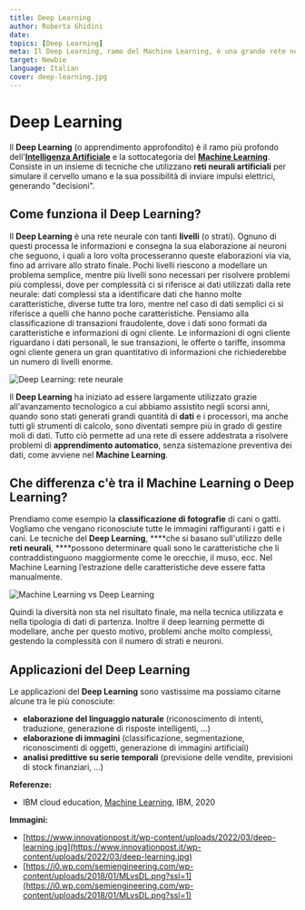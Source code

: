 ```yaml
---
title: Deep Learning
author: Roberta Ghidini
date: 
topics: [Deep Learning]
meta: Il Deep Learning, ramo del Machine Learning, è una grande rete neurale multistrato addestrata a risolvere problemi di apprendimento automatico
target: Newbie
language: Italian
cover: deep-learning.jpg
---
```


# Deep Learning

Il **Deep Learning** (o apprendimento approfondito) è il ramo più profondo dell'**[Intelligenza Artificiale](..)** e la sottocategoria del **[Machine Learning](...)**.
Consiste in un insieme di tecniche che utilizzano **reti neurali artificiali** per simulare il cervello umano e la sua possibilità di inviare impulsi elettrici, generando "decisioni".

## Come funziona il Deep Learning?

Il **Deep Learning** è una rete neurale con tanti **livelli** (o strati). Ognuno di questi processa le informazioni e consegna la sua elaborazione ai neuroni che seguono, i quali a loro volta processeranno queste elaborazioni via via, fino ad arrivare allo strato finale. Pochi livelli riescono a modellare un problema semplice, mentre più livelli sono necessari per risolvere problemi più complessi, dove per complessità ci si riferisce ai dati utilizzati dalla rete neurale: dati complessi sta a identificare dati che hanno molte caratteristiche, diverse tutte tra loro, mentre nel caso di dati semplici ci si riferisce a quelli che hanno poche caratteristiche. Pensiamo alla classificazione di transazioni fraudolente, dove i dati sono formati da caratteristiche e informazioni di ogni cliente. Le informazioni di ogni cliente riguardano i dati personali, le sue transazioni, le offerte o tariffe, insomma ogni cliente genera un gran quantitativo di informazioni che richiederebbe un numero di livelli enorme. 

![Deep Learning: rete neurale](./Untitled.png)


Il **Deep Learning** ha iniziato ad essere largamente utilizzato grazie all'avanzamento tecnologico a cui abbiamo assistito negli scorsi anni, quando sono stati generati grandi quantità di **dati** e i processori, ma anche tutti gli strumenti di calcolo, sono diventati sempre più in grado di gestire moli di dati. Tutto ciò permette ad una rete di essere addestrata a risolvere problemi di **apprendimento automatico**, senza sistemazione preventiva dei dati, come avviene nel **Machine Learning**.

## Che differenza c'è tra il Machine Learning o Deep Learning?

Prendiamo come esempio la **classificazione di fotografie** di cani o gatti. Vogliamo che vengano riconosciute tutte le immagini raffiguranti i gatti e i cani. Le tecniche del **Deep Learning**, ****che si basano sull'utilizzo delle **reti neurali**, ****possono determinare quali sono le caratteristiche che li contraddistinguono maggiormente come le orecchie, il muso, ecc. Nel Machine Learning l’estrazione delle caratteristiche deve essere fatta manualmente.

![Machine Learning vs Deep Learning](./Caratteristiche-e-funzionamento-del-Deep-Learning-in-informatica.png)


Quindi la diversità non sta nel risultato finale, ma nella tecnica utilizzata e nella tipologia di dati di partenza. Inoltre il deep learning permette di modellare, anche per questo motivo, problemi anche molto complessi, gestendo la complessità con il numero di strati e neuroni.

## Applicazioni del Deep Learning

Le applicazioni del **Deep Learning** sono vastissime ma possiamo citarne alcune tra le più conosciute:

- **elaborazione del linguaggio naturale** (riconoscimento di intenti, traduzione, generazione di risposte intelligenti, …)
- **elaborazione di immagini** (classificazione, segmentazione, riconoscimenti di oggetti, generazione di immagini artificiali)
- **analisi predittive su serie temporali** (previsione delle vendite, previsioni di stock finanziari, …)

**Referenze:** 

- IBM cloud education, [Machine Learning](https://www.ibm.com/cloud/learn/machine-learning), IBM, 2020

**Immagini:** 

- [https://www.innovationpost.it/wp-content/uploads/2022/03/deep-learning.jpg](https://www.innovationpost.it/wp-content/uploads/2022/03/deep-learning.jpg)
- [https://i0.wp.com/semiengineering.com/wp-content/uploads/2018/01/MLvsDL.png?ssl=1](https://i0.wp.com/semiengineering.com/wp-content/uploads/2018/01/MLvsDL.png?ssl=1)